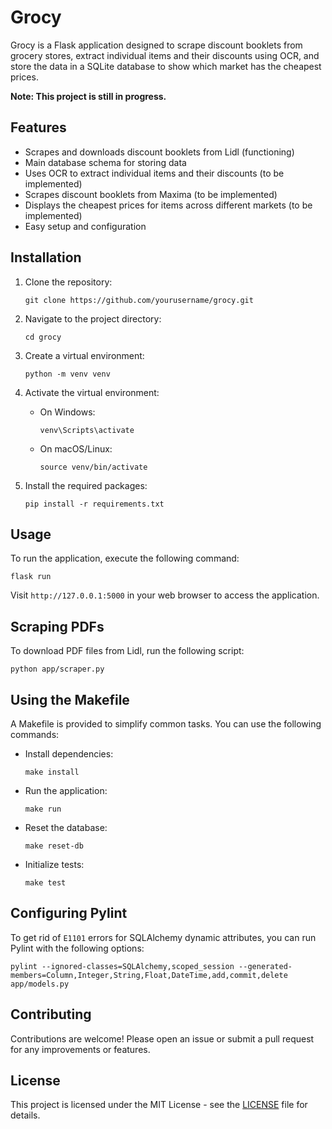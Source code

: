 # Grocy

Grocy is a Flask application designed to scrape discount booklets from grocery stores, extract individual items and their discounts using OCR, and store the data in a SQLite database to show which market has the cheapest prices.

**Note: This project is still in progress.**

## Features

- Scrapes and downloads discount booklets from Lidl (functioning)
- Main database schema for storing data
- Uses OCR to extract individual items and their discounts (to be implemented)
- Scrapes discount booklets from Maxima (to be implemented)
- Displays the cheapest prices for items across different markets (to be implemented)
- Easy setup and configuration

## Installation

1. Clone the repository:
   ```
   git clone https://github.com/yourusername/grocy.git
   ```

2. Navigate to the project directory:
   ```
   cd grocy
   ```

3. Create a virtual environment:
   ```
   python -m venv venv
   ```

4. Activate the virtual environment:
   - On Windows:
     ```
     venv\Scripts\activate
     ```
   - On macOS/Linux:
     ```
     source venv/bin/activate
     ```

5. Install the required packages:
   ```
   pip install -r requirements.txt
   ```

## Usage

To run the application, execute the following command:
```
flask run
```

Visit `http://127.0.0.1:5000` in your web browser to access the application.

## Scraping PDFs

To download PDF files from Lidl, run the following script:
```
python app/scraper.py
```

## Using the Makefile

A Makefile is provided to simplify common tasks. You can use the following commands:

- Install dependencies:
  ```
  make install
  ```

- Run the application:
  ```
  make run
  ```

- Reset the database:
  ```
  make reset-db
  ```

- Initialize tests:
  ```
  make test
  ```

## Configuring Pylint

To get rid of `E1101` errors for SQLAlchemy dynamic attributes, you can run Pylint with the following options:
```
pylint --ignored-classes=SQLAlchemy,scoped_session --generated-members=Column,Integer,String,Float,DateTime,add,commit,delete app/models.py
```

## Contributing

Contributions are welcome! Please open an issue or submit a pull request for any improvements or features.

## License

This project is licensed under the MIT License - see the [LICENSE](LICENSE) file for details.